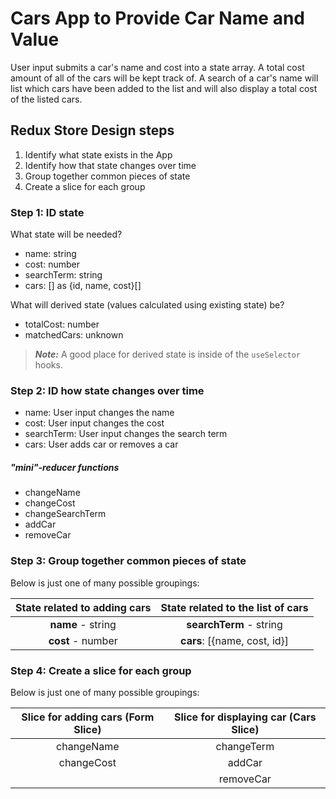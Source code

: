# Cars App to Provide Car Name and Value

User input submits a car's name and cost into a state array. A total cost amount of all of the cars will be
kept track of. A search of a car's name will list which cars have been added to the list and will also display
a total cost of the listed cars.

## Redux Store Design steps

1.  Identify what state exists in the App
2.  Identify how that state changes over time
3.  Group together common pieces of state
4.  Create a slice for each group

### Step 1: ID state

What state will be needed?

-   name: string
-   cost: number
-   searchTerm: string
-   cars: [] as {id, name, cost}[]

What will derived state (values calculated using existing state) be?

-   totalCost: number
-   matchedCars: unknown

> **_Note:_** A good place for derived state is inside of the `useSelector` hooks.

### Step 2: ID how state changes over time

-   name: User input changes the name
-   cost: User input changes the cost
-   searchTerm: User input changes the search term
-   cars: User adds car or removes a car

##### "mini"-reducer functions

-   changeName
-   changeCost
-   changeSearchTerm
-   addCar
-   removeCar

### Step 3: Group together common pieces of state

Below is just one of many possible groupings:

| **State related to adding cars** | **State related to the list of cars** |
| :------------------------------: | :-----------------------------------: |
|        **name** - string         |        **searchTerm** - string        |
|        **cost** - number         |     **cars**: [{name, cost, id}]      |

### Step 4: Create a slice for each group

Below is just one of many possible groupings:

| **Slice for adding cars (Form Slice)** | **Slice for displaying car (Cars Slice)** |
| :------------------------------------: | :---------------------------------------: |
|               changeName               |                changeTerm                 |
|               changeCost               |                  addCar                   |
|                                        |                 removeCar                 |
